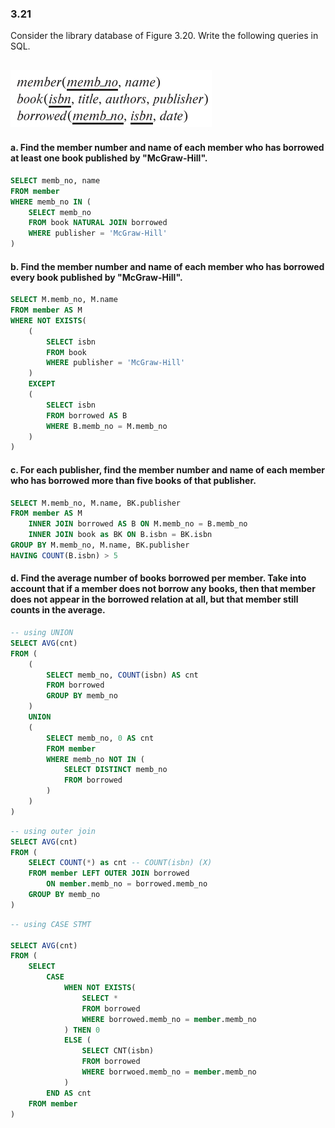 ### 3.21

Consider the library database of Figure 3.20. Write the following queries in SQL.

![alt text](image-3.png)
---


#### a. Find the member number and name of each member who has borrowed at least one book published by "McGraw-Hill".

```SQL
SELECT memb_no, name
FROM member 
WHERE memb_no IN (
    SELECT memb_no
    FROM book NATURAL JOIN borrowed
    WHERE publisher = 'McGraw-Hill'
)

```
#### b. Find the member number and name of each member who has borrowed every book published by "McGraw-Hill".
```SQL
SELECT M.memb_no, M.name
FROM member AS M
WHERE NOT EXISTS(
    (
        SELECT isbn 
        FROM book
        WHERE publisher = 'McGraw-Hill'
    )
    EXCEPT
    (
        SELECT isbn
        FROM borrowed AS B
        WHERE B.memb_no = M.memb_no
    )
)
```
#### c. For each publisher, find the member number and name of each member who has borrowed more than five books of that publisher.
```SQL
SELECT M.memb_no, M.name, BK.publisher
FROM member AS M
    INNER JOIN borrowed AS B ON M.memb_no = B.memb_no
    INNER JOIN book as BK ON B.isbn = BK.isbn
GROUP BY M.memb_no, M.name, BK.publisher
HAVING COUNT(B.isbn) > 5 
```
#### d. Find the average number of books borrowed per member. Take into account that if a member does not borrow any books, then that member does not appear in the borrowed relation at all, but that member still counts in the average.
```SQL
-- using UNION
SELECT AVG(cnt)
FROM (
    (
        SELECT memb_no, COUNT(isbn) AS cnt
        FROM borrowed
        GROUP BY memb_no
    )
    UNION
    (
        SELECT memb_no, 0 AS cnt
        FROM member
        WHERE memb_no NOT IN (
            SELECT DISTINCT memb_no
            FROM borrowed
        )
    )
)
```

```SQL
-- using outer join
SELECT AVG(cnt)
FROM (
    SELECT COUNT(*) as cnt -- COUNT(isbn) (X)
    FROM member LEFT OUTER JOIN borrowed
        ON member.memb_no = borrowed.memb_no
    GROUP BY memb_no
)
```

```SQL
-- using CASE STMT

SELECT AVG(cnt)
FROM (
    SELECT 
        CASE
            WHEN NOT EXISTS(
                SELECT * 
                FROM borrowed
                WHERE borrowed.memb_no = member.memb_no
            ) THEN 0
            ELSE (
                SELECT CNT(isbn)
                FROM borrowed
                WHERE borrwoed.memb_no = member.memb_no
            )
        END AS cnt
    FROM member
)

```

